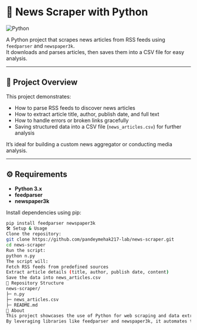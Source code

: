 
# 📰 News Scraper with Python

![Python](https://img.shields.io/badge/Python-3.x-blue?logo=python&logoColor=white)

A Python project that scrapes news articles from RSS feeds using `feedparser` and `newspaper3k`.  
It downloads and parses articles, then saves them into a CSV file for easy analysis.

---

## 📌 Project Overview

This project demonstrates:

- How to parse RSS feeds to discover news articles  
- How to extract article title, author, publish date, and full text  
- How to handle errors or broken links gracefully  
- Saving structured data into a CSV file (`news_articles.csv`) for further analysis  

It’s ideal for building a custom news aggregator or conducting media analysis.

---

## ⚙️ Requirements

- **Python 3.x**  
- **feedparser**  
- **newspaper3k**  

Install dependencies using pip:

```bash
pip install feedparser newspaper3k
🛠️ Setup & Usage
Clone the repository:
git clone https://github.com/pandeymehak217-lab/news-scraper.git
cd news-scraper
Run the script:
python n.py
The script will:
Fetch RSS feeds from predefined sources
Extract article details (title, author, publish date, content)
Save the data into news_articles.csv
📂 Repository Structure
news-scraper/
├─ n.py              
├─ news_articles.csv 
├─ README.md         
🔗 About
This project showcases the use of Python for web scraping and data extraction.
By leveraging libraries like feedparser and newspaper3k, it automates the process of gathering and storing news articles from various RSS feeds.
